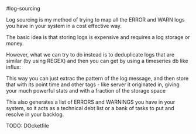 #log-sourcing

Log sourcing is my method of trying to map all the ERROR and WARN logs you have in your system in a cost effective way.

The basic idea is that storing logs is expensive and requires a log storage or money.

However, what we can try to do instead is to deduplicate logs that are similar (by using REGEX) and then you can get by using a timeseries db like influx:

This way you can just extrac the pattern of the log message, and then store that with its point time and other tags - like server it originated in, giving your much powerful stats and with a fraction of the storage space

This also generates a list of ERRORS and WARNINGS you have in your system, so it acts as a technical debt list or a bank of tasks to put and resolve in your backlog.

TODO:
DOcketfile